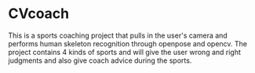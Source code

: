 # CVcoach
This is a sports coaching project that pulls in the user's camera and performs human skeleton recognition through openpose and opencv. The project contains 4 kinds of sports and will give the user wrong and right judgments and also give coach advice during the sports.

